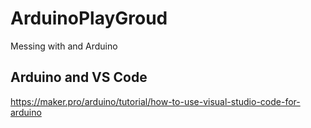 # ArduinoPlayGroud
Messing with and Arduino

## Arduino and VS Code
https://maker.pro/arduino/tutorial/how-to-use-visual-studio-code-for-arduino